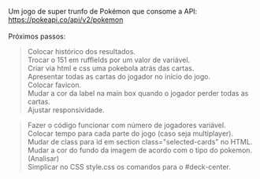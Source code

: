 Um jogo de super trunfo de Pokémon que consome a API: https://pokeapi.co/api/v2/pokemon <br>
<br>
Próximos passos:<br>
> Colocar histórico dos resultados.<br>
> Trocar o 151 em ruffleIds por um valor de variável.<br>
> Criar via html e css uma pokebola atrás das cartas.<br>
> Apresentar todas as cartas do jogador no início do jogo.<br>
> Colocar favicon.<br>
> Mudar a cor da label na main box quando o jogador perder todas as cartas.<br>
> Ajustar responsividade.<br>

> Fazer o código funcionar com número de jogadores variável.<br>
> Colocar tempo para cada parte do jogo (caso seja multiplayer).<br>
> Mudar de class para id em section class="selected-cards" no HTML.<br>
> Mudar a cor do fundo da imagem de acordo com o tipo do pokemon. (Analisar)<br>
> Simplicar no CSS style.css os comandos para o #deck-center.<br>